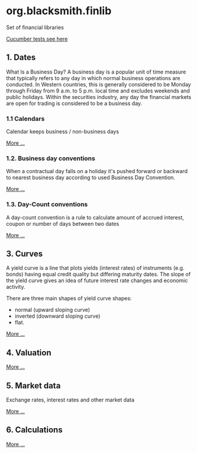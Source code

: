 # org.blacksmith.finlib

Set of financial libraries

[Cucumber tests see here](src/test/resources/features)

## 1. Dates

What Is a Business Day? A business day is a popular unit of time measure that typically refers to any day in which normal business operations are conducted. In Western countries, this is generally considered to be Monday through Friday from 9 a.m. to 5 p.m. local time and excludes weekends and public holidays. Within the securities industry, any day the financial markets are open for trading is considered to be a business day.

### 1.1 Calendars

Calendar keeps business / non-business days

[More ...](doc/Calendars.md)

### 1.2. Business day conventions

When a contractual day falls on a holiday it's pushed forward or backward to nearest business day according to used Business Day Convention.

[More ...](doc/BusinessDayConventions.md)

### 1.3. Day-Count conventions

A day-count convention is a rule to calculate amount of accrued interest,  coupon or number of days between two dates

[More ...](doc/DayCountConventions.md)

## 3. Curves

A yield curve is a line that plots yields (interest rates) of instruments (e.g. bonds) having equal credit quality but differing maturity dates. The slope of the yield curve gives an idea of future interest rate changes and economic activity.

There are three main shapes of yield curve shapes: 
- normal (upward sloping curve) 
- inverted (downward sloping curve)
- flat.

[More ...](doc/Curves.md)

## 4. Valuation

[More ...](doc/Valuation.md)

## 5. Market data

Exchange rates, interest rates and other market data

[More ...](doc/MarketData.md)

## 6. Calculations

[More ...](doc/Calculations.md)

